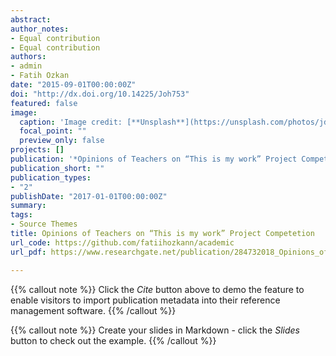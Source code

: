 ```yaml
---
abstract:
author_notes:
- Equal contribution
- Equal contribution
authors:
- admin
- Fatih Ozkan
date: "2015-09-01T00:00:00Z"
doi: "http://dx.doi.org/10.14225/Joh753"
featured: false
image:
  caption: 'Image credit: [**Unsplash**](https://unsplash.com/photos/jdD8gXaTZsc)'
  focal_point: ""
  preview_only: false
projects: []
publication: '*Opinions of Teachers on “This is my work” Project Competetion, Journal of History School (JOHS), 8*(23)'
publication_short: ""
publication_types:
- "2"
publishDate: "2017-01-01T00:00:00Z"
summary:
tags:
- Source Themes
title: Opinions of Teachers on “This is my work” Project Competetion
url_code: https://github.com/fatiihozkann/academic
url_pdf: https://www.researchgate.net/publication/284732018_Opinions_of_Teachers_on_This_Is_My_Work_Project_Competition

---
```


{{% callout note %}}
Click the *Cite* button above to demo the feature to enable visitors to import publication metadata into their reference management software.
{{% /callout %}}

{{% callout note %}}
Create your slides in Markdown - click the *Slides* button to check out the example.
{{% /callout %}}


